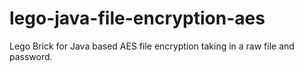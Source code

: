 # lego-java-file-encryption-aes
Lego Brick for Java based AES file encryption taking in a raw file and password.

